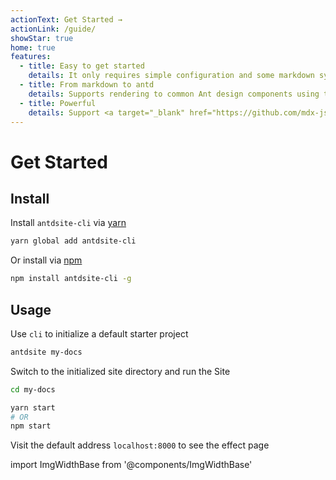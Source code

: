 ```yaml
---
actionText: Get Started →
actionLink: /guide/
showStar: true
home: true
features:
  - title: Easy to get started
    details: It only requires simple configuration and some markdown syntax to get started quickly, users who are familiar with <a href="https://vuepress.vuejs.org/">Vuepress </a> are more comfortable to use
  - title: From markdown to antd
    details: Supports rendering to common Ant design components using the markdown syntax, such as <a href="guide/markdown#prompt-box">Alert</a>
  - title: Powerful
    details: Support <a target="_blank" href="https://github.com/mdx-js/mdx">mdx</a> to support <a href="guide/theme#custom-layout">custom layout</a> (eg custom site header, bottom, homepage, etc.)
---
```


# Get Started

## Install

Install `antdsite-cli` via [yarn](https://yarnpkg.com)

```bash
yarn global add antdsite-cli
```

Or install via [npm](https://docs.npmjs.com/cli/install.html)

```bash
npm install antdsite-cli -g

```

## Usage

Use `cli` to initialize a default starter project

```bash
antdsite my-docs
```

Switch to the initialized site directory and run the Site

```bash
cd my-docs

yarn start
# OR
npm start
```

Visit the default address `localhost:8000` to see the effect page

import ImgWidthBase from '@components/ImgWidthBase'

<p align="center">
<ImgWidthBase url="screenshot.png" width={700}/>
</p>
